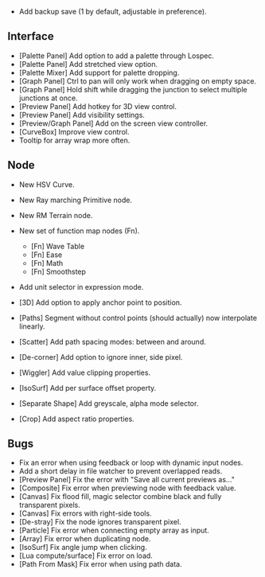 - Add backup save (1 by default, adjustable in preference).

## Interface
- [Palette Panel] Add option to add a palette through Lospec.
- [Palette Panel] Add stretched view option.
- [Palette Mixer] Add support for palette dropping.
- [Graph Panel] Ctrl to pan will only work when dragging on empty space.
- [Graph Panel] Hold shift while dragging the junction to select multiple junctions at once.
- [Preview Panel] Add hotkey for 3D view control.
- [Preview Panel] Add visibility settings.
- [Preview/Graph Panel] Add on the screen view controller.
- [CurveBox] Improve view control.
- Tooltip for array wrap more often.

## Node
- New HSV Curve.
- New Ray marching Primitive node.
- New RM Terrain node.
- New set of function map nodes (Fn).
	- [Fn] Wave Table
	- [Fn] Ease
	- [Fn] Math
	- [Fn] Smoothstep
- Add unit selector in expression mode.

- [3D] Add option to apply anchor point to position.
- [Paths] Segment without control points (should actually) now interpolate linearly.
- [Scatter] Add path spacing modes: between and around.
- [De-corner] Add option to ignore inner, side pixel.
- [Wiggler] Add value clipping properties.
- [IsoSurf] Add per surface offset property.
- [Separate Shape] Add greyscale, alpha mode selector.
- [Crop] Add aspect ratio properties.

## Bugs
- Fix an error when using feedback or loop with dynamic input nodes.
- Add a short delay in file watcher to prevent overlapped reads.
- [Preview Panel] Fix the error with "Save all current previews as..."
- [Composite] Fix error when previewing node with feedback value.
- [Canvas] Fix flood fill, magic selector combine black and fully transparent pixels.
- [Canvas] Fix errors with right-side tools.
- [De-stray] Fix the node ignores transparent pixel.
- [Particle] Fix error when connecting empty array as input.
- [Array] Fix error when duplicating node.
- [IsoSurf] Fix angle jump when clicking.
- [Lua compute/surface] Fix error on load.
- [Path From Mask] Fix error when using path data.
